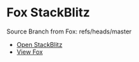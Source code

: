 # Fox StackBlitz

Source Branch from Fox: refs/heads/master

- [Open StackBlitz](https://stackblitz.com/github/assecosolutions/fox-stackblitz/tree/d5f10e1b7da7f226114e66ef8483ed223db63e4b?terminal=start)
- [View Fox](https://github.com/assecosolutions/fox/tree/e47c607f3f410a844eb73935f881ad095fdc9413)
